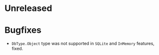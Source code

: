 # Unreleased

# Bugfixes

- `DbType.Object` type was not supported in `SQLite` and `InMemory` features,
  fixed.
